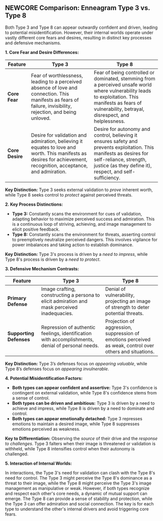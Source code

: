 ## NEWCORE Comparison: Enneagram Type 3 vs. Type 8

Both Type 3 and Type 8 can appear outwardly confident and driven, leading to potential misidentification. However, their internal worlds operate under vastly different core fears and desires, resulting in distinct key processes and defensive mechanisms.

**1. Core Fear and Desire Differences:**

| Feature | Type 3 | Type 8 |
|---|---|---|
| **Core Fear** | Fear of worthlessness, leading to a perceived absence of love and connection.  This manifests as fears of failure, invisibility, rejection, and being unloved. | Fear of being controlled or dominated, stemming from a perceived unsafe world where vulnerability leads to exploitation.  This manifests as fears of vulnerability, betrayal, disrespect, and helplessness. |
| **Core Desire** | Desire for validation and admiration, believing it equates to love and worth. This manifests as desires for achievement, recognition, acceptance, and admiration. | Desire for autonomy and control, believing it ensures safety and prevents exploitation. This manifests as desires for self-reliance, strength, justice (as they define it), respect, and self-sufficiency. |

**Key Distinction:** Type 3 seeks external validation to *prove* inherent worth, while Type 8 seeks control to *protect* against perceived threats.

**2. Key Process Distinctions:**

* **Type 3:** Constantly scans the environment for cues of validation, adapting behavior to maximize perceived success and admiration.  This is a continuous loop of striving, achieving, and image management to elicit positive feedback.
* **Type 8:** Constantly scans the environment for threats, asserting control to preemptively neutralize perceived dangers. This involves vigilance for power imbalances and taking action to establish dominance.

**Key Distinction:** Type 3's process is driven by a *need to impress*, while Type 8's process is driven by a *need to protect*.

**3. Defensive Mechanism Contrasts:**

| Feature | Type 3 | Type 8 |
|---|---|---|
| **Primary Defense** | Image crafting, constructing a persona to elicit admiration and mask perceived inadequacies. | Denial of vulnerability, projecting an image of strength to deter potential threats. |
| **Supporting Defenses** | Repression of authentic feelings, identification with accomplishments, denial of personal needs. | Projection of aggression, suppression of emotions perceived as weak, control over others and situations. |

**Key Distinction:** Type 3’s defenses focus on *appearing valuable*, while Type 8’s defenses focus on *appearing invulnerable*.

**4. Potential Misidentification Factors:**

* **Both types can appear confident and assertive:**  Type 3's confidence is contingent on external validation, while Type 8's confidence stems from a sense of control.
* **Both types can be driven and ambitious:** Type 3 is driven by a need to achieve and impress, while Type 8 is driven by a need to dominate and control.
* **Both types can appear emotionally detached:** Type 3 represses emotions to maintain a desired image, while Type 8 suppresses emotions perceived as weakness.

**Key to Differentiation:** Observing the *source* of their drive and the *response to challenges*.  Type 3 falters when their image is threatened or validation is withheld, while Type 8 intensifies control when their autonomy is challenged.

**5. Interaction of Internal Worlds:**

In interactions, the Type 3's need for validation can clash with the Type 8's need for control.  The Type 3 might perceive the Type 8's dominance as a threat to their image, while the Type 8 might perceive the Type 3's image management as manipulative or weak.  However, if both types recognize and respect each other's core needs, a dynamic of mutual support can emerge.  The Type 8 can provide a sense of stability and protection, while the Type 3 can offer admiration and social connection.  The key is for each type to understand the other's internal drivers and avoid triggering core fears.
